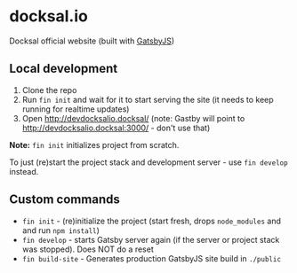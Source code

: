# docksal.io

Docksal official website (built with [GatsbyJS](https://www.gatsbyjs.org/))

## Local development

1. Clone the repo
2. Run `fin init` and wait for it to start serving the site (it needs to keep running for realtime updates)
3. Open http://devdocksalio.docksal/ (note: Gastby will point to http://devdocksalio.docksal:3000/ - don't use that)

**Note:** `fin init` initializes project from scratch.

To just (re)start the project stack and development server - use `fin develop` instead.

## Custom commands  

- `fin init` - (re)initialize the project (start fresh, drops `node_modules` and and run `npm install`) 
- `fin develop` - starts Gatsby server again (if the server or project stack was stopped). Does NOT do a reset
- `fin build-site` - Generates production GatsbyJS site build in `./public`

